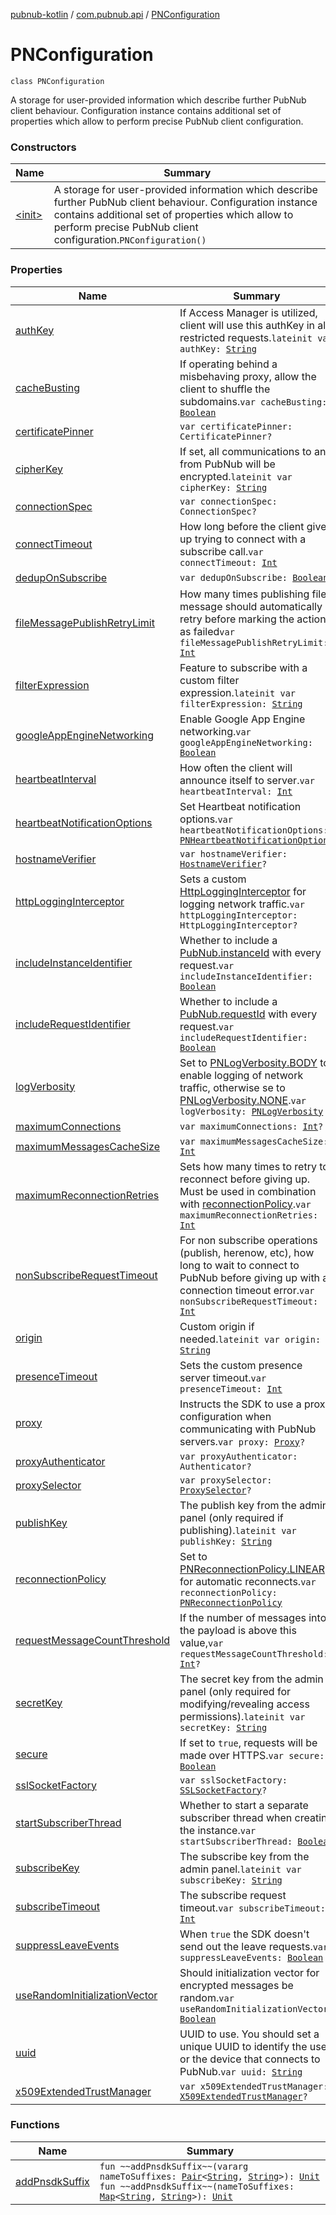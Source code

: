 [pubnub-kotlin](../../index.md) / [com.pubnub.api](../index.md) / [PNConfiguration](./index.md)

# PNConfiguration

`class PNConfiguration`

A storage for user-provided information which describe further PubNub client behaviour.
Configuration instance contains additional set of properties which
allow to perform precise PubNub client configuration.

### Constructors

| Name | Summary |
|---|---|
| [&lt;init&gt;](-init-.md) | A storage for user-provided information which describe further PubNub client behaviour. Configuration instance contains additional set of properties which allow to perform precise PubNub client configuration.`PNConfiguration()` |

### Properties

| Name | Summary |
|---|---|
| [authKey](auth-key.md) | If Access Manager is utilized, client will use this authKey in all restricted requests.`lateinit var authKey: `[`String`](https://kotlinlang.org/api/latest/jvm/stdlib/kotlin/-string/index.html) |
| [cacheBusting](cache-busting.md) | If operating behind a misbehaving proxy, allow the client to shuffle the subdomains.`var cacheBusting: `[`Boolean`](https://kotlinlang.org/api/latest/jvm/stdlib/kotlin/-boolean/index.html) |
| [certificatePinner](certificate-pinner.md) | `var certificatePinner: CertificatePinner?` |
| [cipherKey](cipher-key.md) | If set, all communications to and from PubNub will be encrypted.`lateinit var cipherKey: `[`String`](https://kotlinlang.org/api/latest/jvm/stdlib/kotlin/-string/index.html) |
| [connectionSpec](connection-spec.md) | `var connectionSpec: ConnectionSpec?` |
| [connectTimeout](connect-timeout.md) | How long before the client gives up trying to connect with a subscribe call.`var connectTimeout: `[`Int`](https://kotlinlang.org/api/latest/jvm/stdlib/kotlin/-int/index.html) |
| [dedupOnSubscribe](dedup-on-subscribe.md) | `var dedupOnSubscribe: `[`Boolean`](https://kotlinlang.org/api/latest/jvm/stdlib/kotlin/-boolean/index.html) |
| [fileMessagePublishRetryLimit](file-message-publish-retry-limit.md) | How many times publishing file message should automatically retry before marking the action as failed`var fileMessagePublishRetryLimit: `[`Int`](https://kotlinlang.org/api/latest/jvm/stdlib/kotlin/-int/index.html) |
| [filterExpression](filter-expression.md) | Feature to subscribe with a custom filter expression.`lateinit var filterExpression: `[`String`](https://kotlinlang.org/api/latest/jvm/stdlib/kotlin/-string/index.html) |
| [googleAppEngineNetworking](google-app-engine-networking.md) | Enable Google App Engine networking.`var googleAppEngineNetworking: `[`Boolean`](https://kotlinlang.org/api/latest/jvm/stdlib/kotlin/-boolean/index.html) |
| [heartbeatInterval](heartbeat-interval.md) | How often the client will announce itself to server.`var heartbeatInterval: `[`Int`](https://kotlinlang.org/api/latest/jvm/stdlib/kotlin/-int/index.html) |
| [heartbeatNotificationOptions](heartbeat-notification-options.md) | Set Heartbeat notification options.`var heartbeatNotificationOptions: `[`PNHeartbeatNotificationOptions`](../../com.pubnub.api.enums/-p-n-heartbeat-notification-options/index.md) |
| [hostnameVerifier](hostname-verifier.md) | `var hostnameVerifier: `[`HostnameVerifier`](https://docs.oracle.com/javase/6/docs/api/javax/net/ssl/HostnameVerifier.html)`?` |
| [httpLoggingInterceptor](http-logging-interceptor.md) | Sets a custom [HttpLoggingInterceptor](#) for logging network traffic.`var httpLoggingInterceptor: HttpLoggingInterceptor?` |
| [includeInstanceIdentifier](include-instance-identifier.md) | Whether to include a [PubNub.instanceId](../-pub-nub/instance-id.md) with every request.`var includeInstanceIdentifier: `[`Boolean`](https://kotlinlang.org/api/latest/jvm/stdlib/kotlin/-boolean/index.html) |
| [includeRequestIdentifier](include-request-identifier.md) | Whether to include a [PubNub.requestId](#) with every request.`var includeRequestIdentifier: `[`Boolean`](https://kotlinlang.org/api/latest/jvm/stdlib/kotlin/-boolean/index.html) |
| [logVerbosity](log-verbosity.md) | Set to [PNLogVerbosity.BODY](../../com.pubnub.api.enums/-p-n-log-verbosity/-b-o-d-y.md) to enable logging of network traffic, otherwise se to [PNLogVerbosity.NONE](../../com.pubnub.api.enums/-p-n-log-verbosity/-n-o-n-e.md).`var logVerbosity: `[`PNLogVerbosity`](../../com.pubnub.api.enums/-p-n-log-verbosity/index.md) |
| [maximumConnections](maximum-connections.md) | `var maximumConnections: `[`Int`](https://kotlinlang.org/api/latest/jvm/stdlib/kotlin/-int/index.html)`?` |
| [maximumMessagesCacheSize](maximum-messages-cache-size.md) | `var maximumMessagesCacheSize: `[`Int`](https://kotlinlang.org/api/latest/jvm/stdlib/kotlin/-int/index.html) |
| [maximumReconnectionRetries](maximum-reconnection-retries.md) | Sets how many times to retry to reconnect before giving up. Must be used in combination with [reconnectionPolicy](reconnection-policy.md).`var maximumReconnectionRetries: `[`Int`](https://kotlinlang.org/api/latest/jvm/stdlib/kotlin/-int/index.html) |
| [nonSubscribeRequestTimeout](non-subscribe-request-timeout.md) | For non subscribe operations (publish, herenow, etc), how long to wait to connect to PubNub before giving up with a connection timeout error.`var nonSubscribeRequestTimeout: `[`Int`](https://kotlinlang.org/api/latest/jvm/stdlib/kotlin/-int/index.html) |
| [origin](origin.md) | Custom origin if needed.`lateinit var origin: `[`String`](https://kotlinlang.org/api/latest/jvm/stdlib/kotlin/-string/index.html) |
| [presenceTimeout](presence-timeout.md) | Sets the custom presence server timeout.`var presenceTimeout: `[`Int`](https://kotlinlang.org/api/latest/jvm/stdlib/kotlin/-int/index.html) |
| [proxy](proxy.md) | Instructs the SDK to use a proxy configuration when communicating with PubNub servers.`var proxy: `[`Proxy`](https://docs.oracle.com/javase/6/docs/api/java/net/Proxy.html)`?` |
| [proxyAuthenticator](proxy-authenticator.md) | `var proxyAuthenticator: Authenticator?` |
| [proxySelector](proxy-selector.md) | `var proxySelector: `[`ProxySelector`](https://docs.oracle.com/javase/6/docs/api/java/net/ProxySelector.html)`?` |
| [publishKey](publish-key.md) | The publish key from the admin panel (only required if publishing).`lateinit var publishKey: `[`String`](https://kotlinlang.org/api/latest/jvm/stdlib/kotlin/-string/index.html) |
| [reconnectionPolicy](reconnection-policy.md) | Set to [PNReconnectionPolicy.LINEAR](../../com.pubnub.api.enums/-p-n-reconnection-policy/-l-i-n-e-a-r.md) for automatic reconnects.`var reconnectionPolicy: `[`PNReconnectionPolicy`](../../com.pubnub.api.enums/-p-n-reconnection-policy/index.md) |
| [requestMessageCountThreshold](request-message-count-threshold.md) | If the number of messages into the payload is above this value,`var requestMessageCountThreshold: `[`Int`](https://kotlinlang.org/api/latest/jvm/stdlib/kotlin/-int/index.html)`?` |
| [secretKey](secret-key.md) | The secret key from the admin panel (only required for modifying/revealing access permissions).`lateinit var secretKey: `[`String`](https://kotlinlang.org/api/latest/jvm/stdlib/kotlin/-string/index.html) |
| [secure](secure.md) | If set to `true`,  requests will be made over HTTPS.`var secure: `[`Boolean`](https://kotlinlang.org/api/latest/jvm/stdlib/kotlin/-boolean/index.html) |
| [sslSocketFactory](ssl-socket-factory.md) | `var sslSocketFactory: `[`SSLSocketFactory`](https://docs.oracle.com/javase/6/docs/api/javax/net/ssl/SSLSocketFactory.html)`?` |
| [startSubscriberThread](start-subscriber-thread.md) | Whether to start a separate subscriber thread when creating the instance.`var startSubscriberThread: `[`Boolean`](https://kotlinlang.org/api/latest/jvm/stdlib/kotlin/-boolean/index.html) |
| [subscribeKey](subscribe-key.md) | The subscribe key from the admin panel.`lateinit var subscribeKey: `[`String`](https://kotlinlang.org/api/latest/jvm/stdlib/kotlin/-string/index.html) |
| [subscribeTimeout](subscribe-timeout.md) | The subscribe request timeout.`var subscribeTimeout: `[`Int`](https://kotlinlang.org/api/latest/jvm/stdlib/kotlin/-int/index.html) |
| [suppressLeaveEvents](suppress-leave-events.md) | When `true` the SDK doesn't send out the leave requests.`var suppressLeaveEvents: `[`Boolean`](https://kotlinlang.org/api/latest/jvm/stdlib/kotlin/-boolean/index.html) |
| [useRandomInitializationVector](use-random-initialization-vector.md) | Should initialization vector for encrypted messages be random.`var useRandomInitializationVector: `[`Boolean`](https://kotlinlang.org/api/latest/jvm/stdlib/kotlin/-boolean/index.html) |
| [uuid](uuid.md) | UUID to use. You should set a unique UUID to identify the user or the device that connects to PubNub.`var uuid: `[`String`](https://kotlinlang.org/api/latest/jvm/stdlib/kotlin/-string/index.html) |
| [x509ExtendedTrustManager](x509-extended-trust-manager.md) | `var x509ExtendedTrustManager: `[`X509ExtendedTrustManager`](https://docs.oracle.com/javase/6/docs/api/javax/net/ssl/X509ExtendedTrustManager.html)`?` |

### Functions

| Name | Summary |
|---|---|
| [addPnsdkSuffix](add-pnsdk-suffix.md) | `fun ~~addPnsdkSuffix~~(vararg nameToSuffixes: `[`Pair`](https://kotlinlang.org/api/latest/jvm/stdlib/kotlin/-pair/index.html)`<`[`String`](https://kotlinlang.org/api/latest/jvm/stdlib/kotlin/-string/index.html)`, `[`String`](https://kotlinlang.org/api/latest/jvm/stdlib/kotlin/-string/index.html)`>): `[`Unit`](https://kotlinlang.org/api/latest/jvm/stdlib/kotlin/-unit/index.html)<br>`fun ~~addPnsdkSuffix~~(nameToSuffixes: `[`Map`](https://kotlinlang.org/api/latest/jvm/stdlib/kotlin.collections/-map/index.html)`<`[`String`](https://kotlinlang.org/api/latest/jvm/stdlib/kotlin/-string/index.html)`, `[`String`](https://kotlinlang.org/api/latest/jvm/stdlib/kotlin/-string/index.html)`>): `[`Unit`](https://kotlinlang.org/api/latest/jvm/stdlib/kotlin/-unit/index.html) |
